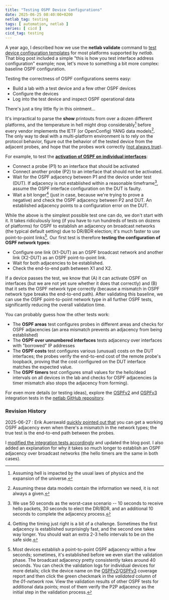 ```yaml
---
title: "Testing OSPF Device Configurations"
date: 2025-06-25 08:40:00+0200
netlab_tag: testing
tags: [ automation, netlab ]
series: [ cicd ]
cicd_tag: testing
---
```

A year ago, I described how we use the **netlab validate** command to [test device configuration templates](/2024/05/netlab-integration-tests/) for most platforms supported by _netlab_. That blog post included a simple "this is how you test interface address configuration" example; now, let's move to something a bit more complex: baseline OSPF configuration.

Testing the correctness of OSPF configurations seems easy:

* Build a lab with a test device and a few other OSPF devices
* Configure the devices
* Log into the test device and inspect OSPF operational data

There's just a tiny little fly in this ointment...
<!--more-->
It's impractical to parse the **show** printouts from over a dozen different platforms, and the temperature in hell might drop considerably[^EU] before every vendor implements the IETF (or OpenConfig) YANG data models[^DMC]. The only way to deal with a multi-platform environment is to rely on the protocol behavior, figure out the behavior of the tested device from the adjacent probes, and hope that the probes work correctly ([not always true](/2025/06/evpn-route-attributes-matter/)).

[^EU]: Assuming hell is impacted by the usual laws of physics and the expansion of the universe.

[^DMC]: Assuming these data models contain the information we need, it is not always a given.

For example, to test the **[activation of OSPF on individual interfaces](https://github.com/ipspace/netlab/blob/dev/tests/integration/ospf/ospfv2/04-passive.yml)**:

* Connect a probe (P1) to an interface that should be activated
* Connect another probe (P2) to an interface that should not be activated.
* Wait for the OSPF adjacency between P1 and the device under test (DUT). If adjacency is not established within a reasonable timeframe[^OSPF_LAN], assume the OSPF interface configuration on the DUT is faulty.
* Wait a bit longer[^GTR] (just in case, because we're trying to prove a negative) and check the OSPF adjacency between P2 and DUT. An established adjacency points to a configuration error on the DUT.

[^OSPF_LAN]: We use 50 seconds as the worst-case scenario -- 10 seconds to receive hello packets, 30 seconds to elect the DR/BDR, and an additional 10 seconds to complete the adjacency process.

[^GTR]: Getting the timing just right is a bit of a challenge. Sometimes the first adjacency is established surprisingly fast, and the second one takes way longer. You should wait an extra 2-3 hello intervals to be on the safe side.

While the above is the simplest possible test one can do, we don't start with it. It takes ridiculously long (if you have to run hundreds of tests on dozens of platforms) for OSPF to establish an adjacency on broadcast networks (the typical default setting) due to DR/BDR election; it's much faster to use point-to-point links[^P2PF]. Our first test is therefore **testing the configuration of OSPF network types**:

* Configure one link (X1-DUT) as an OSPF broadcast network and another link (X2-DUT) as an OSPF point-to-point link.
* Wait for both adjacencies to be established.
* Check the end-to-end path between X1 and X2.

[^P2PF]: Most devices establish a point-to-point OSPF adjacency within a few seconds; sometimes, it's established before we even start the validation phase. The broadcast adjacency pretty consistently takes around 40 seconds. You can check the validation logs for individual devices for more details; click the device name on the [OSPFv2](https://tests.netlab.tools/_html/coverage.ospf.ospfv2)/[OSPFv3](https://tests.netlab.tools/_html/coverage.ospf.ospfv3) coverage report and then click the green checkmark in the *validated* column of the *01-network* row. View the validation results of other OSPF tests for additional data points; most of them verify the P2P adjacency as the initial step in the validation process.

If a device passes the test, we know that (A) it can activate OSPF on interfaces (but we are not yet sure whether it does that correctly) and (B) that it sets the OSPF network type correctly (because a mismatch in OSPF network type breaks the end-to-end path). After validating this baseline, we can use the OSPF point-to-point network type in all further OSPF tests, significantly reducing the overall validation time.

You can probably guess how the other tests work:

* The **OSPF areas** test configures probes in different areas and checks for OSPF adjacencies (an area mismatch prevents an adjacency from being established)
* The **OSPF over unnumbered interfaces** tests adjacency over interfaces with "borrowed" IP addresses
* The **OSPF costs** test configures various (unusual) costs on the DUT interfaces; the probes verify the end-to-end cost of the remote probe's loopback, proving that the cost configured on the DUT interface matches the expected value.
* The **OSPF timers** test configures small values for the hello/dead intervals on all devices in the lab and checks for OSPF adjacencies (a timer mismatch also stops the adjacency from forming).

For even more details (or testing ideas), explore the [OSPFv2](https://github.com/ipspace/netlab/tree/dev/tests/integration/ospf/ospfv2) and [OSPFv3](https://github.com/ipspace/netlab/tree/dev/tests/integration/ospf/ospfv3) integration tests in the [netlab GitHub repository](https://github.com/ipspace/netlab).

### Revision History

2025-06-27
: Erik Auerswald [quickly pointed out that](https://blog.ipspace.net/2025/06/testing-ospf-configurations/#2682) you can get a working OSPF adjacency even when there's a mismatch in the network types; the true test is the end-to-end path between the probes.

  I [modified the integration tests accordingly](https://github.com/ipspace/netlab/commit/18dd5e91aef7d23798d25ee8d98cba8b5076a6e1) and updated the blog post. I also added an explanation for why it takes so much longer to establish an OSPF adjacency over broadcast networks (the hello timers are the same in both cases).
